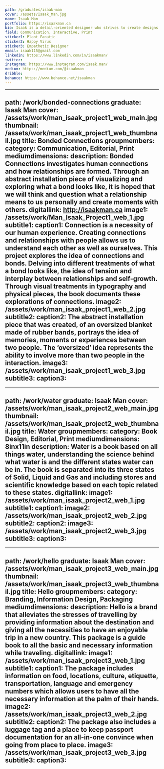 ```yaml
---
path: /graduates/isaak-man
cover: /assets/Isaak_Man.jpg
name: Isaak Man
portfolio: https://isaakman.ca
bio: Isaak is a detail-oriented designer who strives to create designs that explore new ways of storytelling. His work often stems from his fascination with human connections and learning about others—as it helps him to create meaningful experiences and thus, meaningful content. Through a cyclical process of being inspired by people and then creating works that reflect and give back to them, his work remains grounded in his surroundings and those he loves and observes. Through making, collaboration and constant iteration and reiteration; design allows him to create things that make people happy, and build a better tomorrow.
field: Communication, Interactive, Print
sticker1: Plant Fanatic
sticker2: Happy Virus
sticker3: Empathetic Designer
email: isaak115@gmail.com
linkedin: https://www.linkedin.com/in/isaakman/
twitter: 
instagram: https://www.instagram.com/isaak.man/
medium: https://medium.com/@isaakman
dribble:
behance: https://www.behance.net/isaakman
---
```


---
path: /work/bonded-connections
graduate: Isaak Man
cover: /assets/work/man_isaak_project1_web_main.jpg
thumbnail: /assets/work/man_isaak_project1_web_thumbnail.jpg
title: Bonded Connections
groupmembers:
category: Communication, Editorial, Print
mediumdimensions:
description: Bonded Connections investigates human connections and how relationships are formed. Through an abstract installation piece of visualizing and exploring what a bond looks like, it is hoped that we will think and question what a relationship means to us personally and create moments with others.
digitallink: http://isaakman.ca
image1: /assets/work/Man_Isaak_Project1_web_1.jpg
subtitle1:
caption1: Connection is a necessity of our human experience. Creating connections and relationships with people allows us to understand each other as well as ourselves. This project explores the idea of connections and bonds. Delving into different treatments of what a bond looks like, the idea of tension and interplay between relationships and self-growth. Through visual treatments in typography and physical pieces, the book documents these explorations of connections.
image2: /assets/work/man_isaak_project1_web_2.jpg
subtitle2:
caption2: The abstract installation piece that was created, of an oversized blanket made of rubber bands, portrays the idea of memories, moments or experiences between two people. The ‘oversized’ idea represents the ability to involve more than two people in the interaction. 
image3: /assets/work/man_isaak_project1_web_3.jpg
subtitle3:
caption3:
---

---
path: /work/water
graduate: Isaak Man
cover: /assets/work/man_isaak_project2_web_main.jpg
thumbnail: /assets/work/man_isaak_project2_web_thumbnail.jpg
title: Water
groupmembers:
category: Book Design, Editorial, Print
mediumdimensions: 8inx11in
description: Water is a book based on all things water, understanding the science behind what water is and the different states water can be in. The book is separated into its three states of Solid, Liquid and Gas and including stores and scientific knowledge based on each topic related to these states.
digitallink:
image1: /assets/work/man_isaak_project2_web_1.jpg
subtitle1:
caption1:
image2: /assets/work/man_isaak_project2_web_2.jpg
subtitle2:
caption2:
image3: /assets/work/man_isaak_project2_web_3.jpg
subtitle3:
caption3:
---

---
path: /work/hello
graduate: Isaak Man
cover: /assets/work/man_isaak_project3_web_main.jpg
thumbnail: /assets/work/man_isaak_project3_web_thumbnail.jpg
title: Hello
groupmembers:
category: Branding, Information Design, Packaging
mediumdimensions:
description: Hello is a brand that alleviates the stresses of travelling by providing information about the destination and giving all the necessities to have an enjoyable trip in a new country. This package is a guide book to all the basic and necessary information while traveling.
digitallink:
image1: /assets/work/man_isaak_project3_web_1.jpg
subtitle1:
caption1: The package includes information on food, locations, culture, etiquette, transportation, language and emergency numbers which allows users to have all the necessary information at the palm of their hands. 
image2: /assets/work/man_isaak_project3_web_2.jpg
subtitle2:
caption2: The package also includes a luggage tag and a place to keep passport documentation for an all-in-one convince when going from place to place. 
image3: /assets/work/man_isaak_project3_web_3.jpg
subtitle3:
caption3:
---
